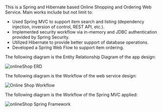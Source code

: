 This is a Spring and Hibernate based Online Shopping and Ordering Web Service. 
Main works include but not limit to:
- Used Spring MVC to support item search and listing (dependency injection, inversion of control, REST API, etc.).
- Implemented security workflow via in-memory and JDBC authentication provided by Spring Security. 
- Utilized Hibernate to provide better support of database operations.
- Developed a Spring Web Flow to support item ordering.

The following diagram is the Entity Relationship Diagram of the app design:

![onlineShop ERD](https://user-images.githubusercontent.com/71158530/97227121-08d1b000-17a3-11eb-8afc-8a978016282c.jpg)



The following diagram is the Workflow of the web service design:

![Online Shop Workflow](https://user-images.githubusercontent.com/71158530/97227134-0d966400-17a3-11eb-8fd1-1a8d98f872b3.jpg)


The following diagram is the Workflow of the Spring MVC applied:

![onlineShop Spring Framework](https://user-images.githubusercontent.com/71158530/97227140-0ec79100-17a3-11eb-9612-33a7ccec1db0.jpg)


